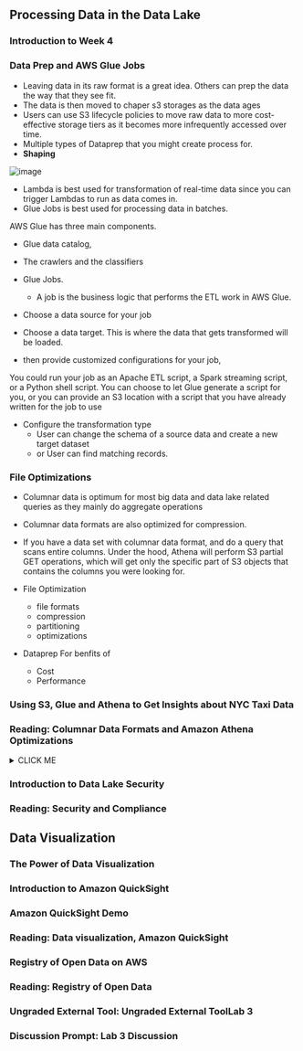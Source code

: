 

## Processing Data in the Data Lake
### Introduction to Week 4
### Data Prep and AWS Glue Jobs
* Leaving data in its raw format is a great idea. Others can prep the data the way that they see fit.
* The data is then moved to chaper s3 storages as the data ages
* Users can use S3 lifecycle policies to move raw data to more cost-effective storage tiers as it becomes more infrequently accessed over time.
* Multiple types of Dataprep that you might create process for. 
 * **Shaping**

![image](https://user-images.githubusercontent.com/4485129/118804680-a0732900-b8c2-11eb-9c6e-5f95b5b630a3.png)

* Lambda is best used for transformation of real-time data since you can trigger Lambdas to run as data comes in.
* Glue Jobs is best used for processing data in batches.

AWS Glue has three main components. 
* Glue data catalog, 
* The crawlers and the classifiers
* Glue Jobs.
  * A job is the business logic that performs the ETL work in AWS Glue.

* Choose a data source for your job
* Choose a data target. This is where the data that gets transformed will be loaded.
* then provide customized configurations for your job,

You could run your job as an Apache ETL script, a Spark streaming script, or a Python shell script.
You can choose to let Glue generate a script for you, or you can provide an S3 location with a script that you have already written for the job to use
* Configure the transformation type 
    * User can change the schema of a source data and create a new target dataset
    * or User can find matching records.

### File Optimizations
* Columnar data is optimum for most big data and data lake related queries as they mainly do aggregate operations 
* Columnar data formats are also optimized for compression.
* If you have a data set with columnar data format, and do a query that scans entire columns. 
Under the hood, Athena will perform S3 partial GET operations, which will get only the specific part of S3 objects that contains the columns you were looking for.

* File Optimization 
    * file formats
    * compression 
    * partitioning
    * optimizations 
* Dataprep For benfits of  
    * Cost
    * Performance
   
### Using S3, Glue and Athena to Get Insights about NYC Taxi Data
### Reading: Columnar Data Formats and Amazon Athena Optimizations

<details><summary>CLICK ME</summary>

#### Columnar Data Formats and Amazon Athena Optimizations
##### Columnar Data Format and Athena Partitioning
**Apache Parquet** and **ORC** are columnar storage formats that are optimized for fast retrieval of data and used in AWS analytical applications.Columnar storage formats have the following characteristics that make them suitable for using with Athena:

* Compression by column, with compression algorithm selected for the column data type to save storage space in Amazon S3 and reduce disk space and I/O during query processing.
* Predicate pushdown in Parquet and ORC enables Athena queries to fetch only the blocks it needs, improving query performance. When an Athena query obtains specific column values from your data, it uses statistics from data block predicates, such as max/min values, to determine whether to read or skip the block.
* Splitting of data in Parquet and ORC allows Athena to split the reading of data to multiple readers and increase parallelism during its query processing.

Read more here: https://docs.aws.amazon.com/athena/latest/ug/columnar-storage.html

By partitioning your data, you can restrict the amount of data Athena scans by each query, thus improving performance and reducing cost. Athena leverages Hive for partitioning data. You can partition your data by any key. A common practice is to partition the data based on time, often leading to a multi-level partitioning scheme. 

Read more here: https://docs.aws.amazon.com/athena/latest/ug/partitions.html 

#### AWS Glue Jobs   

An AWS Glue job encapsulates a script that connects to your source data, processes it, and then writes it out to your data target. Typically, a job runs extract, transform, and load (ETL) scripts. Jobs can also run general-purpose Python scripts (Python shell jobs.) AWS Glue triggers can start jobs based on a schedule or event, or on demand. You can monitor job runs to understand runtime metrics such as completion status, duration, and start time.   

AWS Glue provides a set of built-in transforms that you can use to process your data. You can call these transforms from your ETL script. Your data passes from transform to transform in a data structure called a DynamicFrame, which is an extension to an Apache Spark SQL DataFrame. The DynamicFrame contains your data, and you reference its schema to process your data.   

Read more about transforms here: https://docs.aws.amazon.com/glue/latest/dg/built-in-transforms.html   

Read about working with Glue Jobs here: https://docs.aws.amazon.com/glue/latest/dg/console-jobs.html    
</details>

### Introduction to Data Lake Security
### Reading: Security and Compliance

## Data Visualization
### The Power of Data Visualization
### Introduction to Amazon QuickSight
### Amazon QuickSight Demo
### Reading: Data visualization, Amazon QuickSight
### Registry of Open Data on AWS
### Reading: Registry of Open Data
### Ungraded External Tool: Ungraded External ToolLab 3
### Discussion Prompt: Lab 3 Discussion
